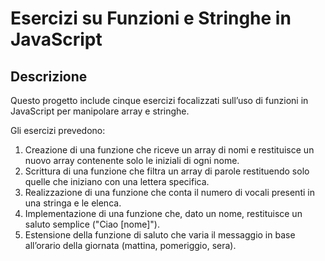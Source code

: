 # Esercizi su Funzioni e Stringhe in JavaScript

## Descrizione

Questo progetto include cinque esercizi focalizzati sull’uso di funzioni in JavaScript per manipolare array e stringhe.

Gli esercizi prevedono:

1. Creazione di una funzione che riceve un array di nomi e restituisce un nuovo array contenente solo le iniziali di ogni nome.
2. Scrittura di una funzione che filtra un array di parole restituendo solo quelle che iniziano con una lettera specifica.
3. Realizzazione di una funzione che conta il numero di vocali presenti in una stringa e le elenca.
4. Implementazione di una funzione che, dato un nome, restituisce un saluto semplice ("Ciao [nome]").
5. Estensione della funzione di saluto che varia il messaggio in base all’orario della giornata (mattina, pomeriggio, sera).
